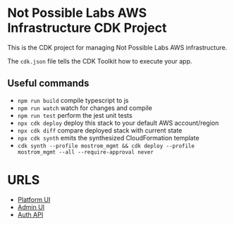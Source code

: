 # Not Possible Labs AWS Infrastructure CDK Project

This is the CDK project for managing Not Possible Labs AWS infrastructure.

The `cdk.json` file tells the CDK Toolkit how to execute your app.

## Useful commands

- `npm run build` compile typescript to js
- `npm run watch` watch for changes and compile
- `npm run test` perform the jest unit tests
- `npx cdk deploy` deploy this stack to your default AWS account/region
- `npx cdk diff` compare deployed stack with current state
- `npx cdk synth` emits the synthesized CloudFormation template
- `cdk synth --profile mostrom_mgmt && cdk deploy --profile mostrom_mgmt --all --require-approval never`



# URLS
- [Platform UI](https://chess.dev.notpossiblelabs.com/)
- [Admin UI](https://admin.dev.notpossiblelabs.com/)
- [Auth API](https://auth.dev.notpossiblelabs.com/api-docs)